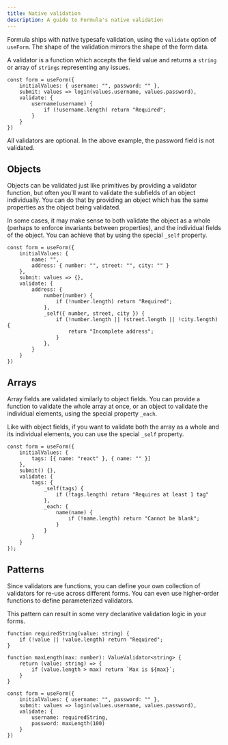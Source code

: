 ```yaml
---
title: Native validation
description: A guide to Formula's native validation
---
```


Formula ships with native typesafe validation, using the `validate` option of `useForm`. The shape of the validation
mirrors the shape of the form data.

A validator is a function which accepts the field value and returns a `string` or array of `strings` representing any
issues.

```tsx
const form = useForm({
    initialValues: { username: "", password: "" },
    submit: values => login(values.username, values.password),
    validate: {
        username(username) {
            if (!username.length) return "Required";
        }
    }
})
```

All validators are optional. In the above example, the password field is not validated.

## Objects

Objects can be validated just like primitives by providing a validator function, but often you'll want to
validate the subfields of an object individually. You can do that by providing an object which has the same
properties as the object being validated.

In some cases, it may make sense to both validate the object as a whole (perhaps to enforce invariants between
properties), and the individual fields of the object. You can achieve that by using the special `_self` property.

```tsx
const form = useForm({
    initialValues: {
        name: "",
        address: { number: "", street: "", city: "" }
    },
    submit: values => {},
    validate: {
        address: {
            number(number) {
                if (!number.length) return "Required";
            },
            _self({ number, street, city }) {
                if (!number.length || !street.length || !city.length) {
                    return "Incomplete address";
                }
            },
        }
    }
})
```

## Arrays

Array fields are validated similarly to object fields. You can provide a function to validate the whole array at once,
or an object to validate the individual elements, using the special property `_each`.

Like with object fields, if you want to validate both the array as a whole and its individual elements, you
can use the special `_self` property.

```tsx
const form = useForm({
    initialValues: {
        tags: [{ name: "react" }, { name: "" }]
    },
    submit() {},
    validate: {
        tags: {
            _self(tags) {
                if (!tags.length) return "Requires at least 1 tag"
            },
            _each: {
                name(name) {
                    if (!name.length) return "Cannot be blank";
                }
            }
        }
    }
});
```

## Patterns 

Since validators are functions, you can define your own collection of validators for re-use across different forms.
You can even use higher-order functions to define parameterized validators.

This pattern can result in some very declarative validation logic in your forms.

```tsx
function requiredString(value: string) {
    if (!value || !value.length) return "Required";
}

function maxLength(max: number): ValueValidator<string> {
    return (value: string) => {
        if (value.length > max) return `Max is ${max}`;
    }
}

const form = useForm({
    initialValues: { username: "", password: "" },
    submit: values => login(values.username, values.password),
    validate: {
        username: requiredString,
        password: maxLength(100)
    }
})
```
